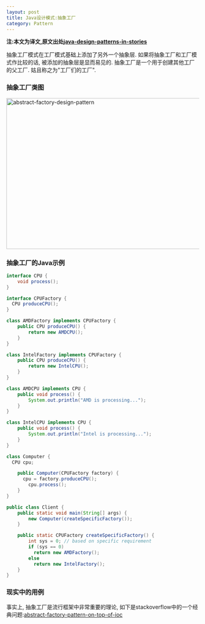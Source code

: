 ```yaml
---
layout: post
title: Java设计模式:抽象工厂
category: Pattern
---
```


**注:本文为译文,原文出处[java-design-patterns-in-stories](http://www.programcreek.com/java-design-patterns-in-stories/)**

抽象工厂模式在工厂模式基础上添加了另外一个抽象层. 如果将抽象工厂和工厂模式作比较的话, 被添加的抽象层是显而易见的. 抽象工厂是一个用于创建其他工厂的父工厂. 姑且称之为"工厂们的工厂".



### 抽象工厂类图

<img src="http://www.programcreek.com/wp-content/uploads/2013/02/abstract-factory-design-pattern.png" alt="abstract-factory-design-pattern" width="616" height="393" class="alignleft size-full wp-image-7765">

### 抽象工厂的Java示例

``` java
interface CPU {
    void process();
}

interface CPUFactory {
  CPU produceCPU();
}

class AMDFactory implements CPUFactory {
    public CPU produceCPU() {
        return new AMDCPU();
    }
}

class IntelFactory implements CPUFactory {
    public CPU produceCPU() {
        return new IntelCPU();
    }
}

class AMDCPU implements CPU {
    public void process() {
        System.out.println("AMD is processing...");
    }
}

class IntelCPU implements CPU {
    public void process() {
        System.out.println("Intel is processing...");
    }
}

class Computer {
  CPU cpu;

    public Computer(CPUFactory factory) {
      cpu = factory.produceCPU();
        cpu.process();
    }
}

public class Client {
    public static void main(String[] args) {
        new Computer(createSpecificFactory());
    }

    public static CPUFactory createSpecificFactory() {
        int sys = 0; // based on specific requirement
        if (sys == 0)
          return new AMDFactory();
        else
          return new IntelFactory();
    }
}
```

### 现实中的用例

事实上, 抽象工厂是流行框架中非常重要的理论, 如下是stackoverflow中的一个经典问题:[abstract-factory-pattern-on-top-of-ioc](http://stackoverflow.com/questions/1993397/abstract-factory-pattern-on-top-of-ioc/1994455#1994455)
